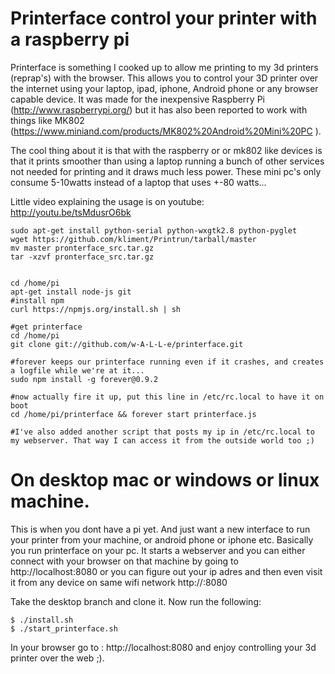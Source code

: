 # Printerface control your printer with a raspberry pi
Printerface is something I cooked up to allow me printing to my 3d printers (reprap's) with the browser.
This allows you to control your 3D printer over the internet using your laptop, ipad, iphone, Android phone or any browser capable device.
It was made for the inexpensive Raspberry Pi (http://www.raspberrypi.org/) but it has also been reported to work with things like MK802 
(https://www.miniand.com/products/MK802%20Android%20Mini%20PC ).

The cool thing about it is that with the raspberry or or mk802 like devices is that it prints smoother than using a laptop running a bunch
of other services not needed for printing and it draws much less power. These mini pc's only consume 5-10watts instead of a laptop that uses +-80 watts...

Little video explaining the usage is on youtube:
http://youtu.be/tsMdusrO6bk

```
sudo apt-get install python-serial python-wxgtk2.8 python-pyglet
wget https://github.com/kliment/Printrun/tarball/master
mv master pronterface_src.tar.gz
tar -xzvf pronterface_src.tar.gz


cd /home/pi
apt-get install node-js git
#install npm
curl https://npmjs.org/install.sh | sh

#get printerface
cd /home/pi
git clone git://github.com/w-A-L-L-e/printerface.git

#forever keeps our printerface running even if it crashes, and creates a logfile while we're at it...
sudo npm install -g forever@0.9.2

#now actually fire it up, put this line in /etc/rc.local to have it on boot
cd /home/pi/printerface && forever start printerface.js

#I've also added another script that posts my ip in /etc/rc.local to my webserver. That way I can access it from the outside world too ;)
```


# On desktop mac or windows or linux machine.

This is when you dont have a pi yet. And just want a new interface to run your printer from your machine, or android phone or iphone etc.
Basically you run printerface on your pc. It starts a webserver and you can either connect with your browser on that machine by going to
http://localhost:8080 or you can figure out your ip adres and then even visit it from any device on same wifi network http://<your pc ip adres>:8080

Take the desktop branch and clone it.
Now run the following:
```
$ ./install.sh
$ ./start_printerface.sh
```

In your browser go to : http://localhost:8080 and enjoy controlling your 3d printer over the web ;).

